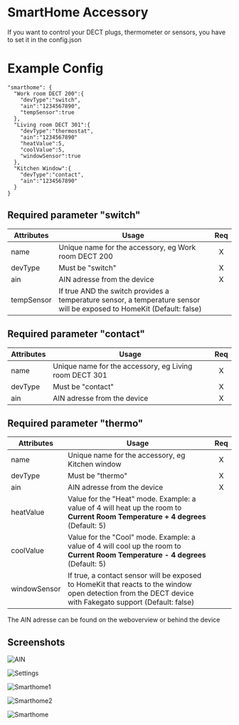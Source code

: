 # SmartHome Accessory

If you want to control your DECT plugs, thermometer or sensors, you have to set it in the config.json



# Example Config

```
"smarthome": {
  "Work room DECT 200":{
    "devType":"switch",
    "ain":"1234567890",
    "tempSensor":true
  },
  "Living room DECT 301":{
    "devType":"thermostat",
    "ain":"1234567890"
    "heatValue":5,
    "coolValue":5,
    "windowSensor":true
  },
  "Kitchen Window":{
    "devType":"contact",
    "ain":"1234567890"
  }
}
```



## Required parameter "switch"

| Attributes | Usage | Req |
|------------|-------|:----------:|
| name | Unique name for the accessory, eg Work room DECT 200 | X |
| devType        | Must be "switch"            | X |
| ain         | AIN adresse from the device | X |
| tempSensor  | If true AND the switch provides a temperature sensor, a temperature sensor will be exposed to HomeKit (Default: false) |  |



## Required parameter "contact"

| Attributes  | Usage                       | Req  |
| ----------- | --------------------------- | :--: |
| name | Unique name for the accessory, eg Living room DECT 301   |  X   |
| devType        | Must be "contact"           |  X   |
| ain         | AIN adresse from the device |  X   |



## Required parameter "thermo"

| Attributes  | Usage                                                        | Req  |
| ----------- | ------------------------------------------------------------ | :--: |
| name | Unique name for the accessory, eg Kitchen window |  X   |
| devType        | Must be "thermo"                                             |  X   |
| ain         | AIN adresse from the device                                  |  X   |
| heatValue   | Value for the "Heat" mode. Example: a value of 4 will heat up the room to **Current Room Temperature + 4 degrees** (Default: 5) |      |
| coolValue   | Value for the "Cool" mode. Example: a value of 4 will cool up the room to **Current Room Temperature - 4 degrees** (Default: 5) |      |
| windowSensor | If true, a contact sensor will be exposed to HomeKit that reacts to the window open detection from the DECT device with Fakegato support (Default: false) | |



The AIN adresse can be found on the weboverview or behind the device


## Screenshots

![AIN](https://github.com/SeydX/homebridge-fritz-platform/raw/master/docs/images/ain1.jpg)

![Settings](https://github.com/SeydX/homebridge-fritz-platform/raw/master/docs/images/ain2.jpg)



![Smarthome1](https://github.com/SeydX/homebridge-fritz-platform/raw/master/images/smarthome_tempsensor.jpg)



![Smarthome2](https://github.com/SeydX/homebridge-fritz-platform/raw/master/images/smarthome_thermosensor.jpg)



![Smarthome](https://github.com/SeydX/homebridge-fritz-platform/raw/master/images/smarthome_contactsensor.jpg)
